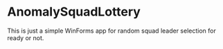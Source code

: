 # AnomalySquadLottery

This is just a simple WinForms app for random squad leader selection for ready or not.
